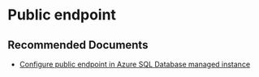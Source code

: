 <properties
	pageTitle="Public endpoint"
	description="Public endpoint"
	infoBubbleText="Public endpoint"
	service="microsoft.sql"
	resource="managedinstances"
	authors="srdan-bozovic-msft"
	ms.author="srbozovi"
	displayOrder=""
	articleId="f045ddd3-386f-4fbb-b76e-118ee1810a37"
	diagnosticScenario=""
	selfHelpType="generic"
	supportTopicIds="32637293,32748005"
	resourceTags=""
	productPesIds="16259"
	cloudEnvironments="Public,BlackForest,Fairfax,MoonCake,USSEC,USNAT"
	ownershipId="AzureData_AzureSQLMI"
/>

# Public endpoint

## **Recommended Documents**

- [Configure public endpoint in Azure SQL Database managed instance](https://docs.microsoft.com/azure/sql-database/sql-database-managed-instance-public-endpoint-configure)
